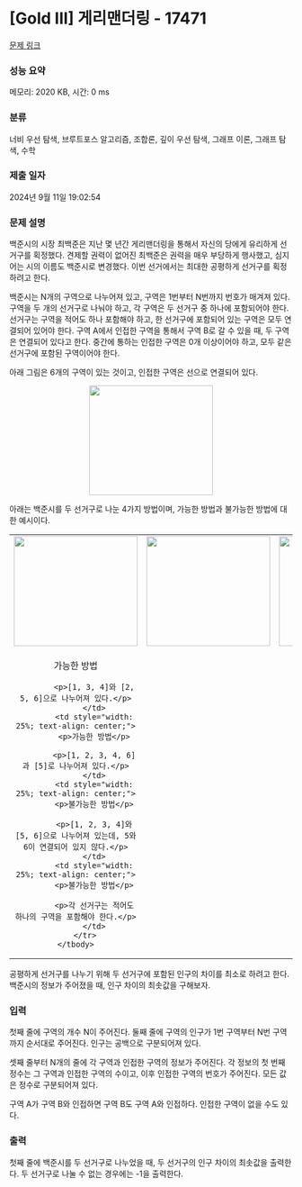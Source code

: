 # [Gold III] 게리맨더링 - 17471 

[문제 링크](https://www.acmicpc.net/problem/17471) 

### 성능 요약

메모리: 2020 KB, 시간: 0 ms

### 분류

너비 우선 탐색, 브루트포스 알고리즘, 조합론, 깊이 우선 탐색, 그래프 이론, 그래프 탐색, 수학

### 제출 일자

2024년 9월 11일 19:02:54

### 문제 설명

<p>백준시의 시장 최백준은 지난 몇 년간 게리맨더링을 통해서 자신의 당에게 유리하게 선거구를 획정했다. 견제할 권력이 없어진 최백준은 권력을 매우 부당하게 행사했고, 심지어는 시의 이름도 백준시로 변경했다. 이번 선거에서는 최대한 공평하게 선거구를 획정하려고 한다.</p>

<p>백준시는 N개의 구역으로 나누어져 있고, 구역은 1번부터 N번까지 번호가 매겨져 있다. 구역을 두 개의 선거구로 나눠야 하고, 각 구역은 두 선거구 중 하나에 포함되어야 한다. 선거구는 구역을 적어도 하나 포함해야 하고, 한 선거구에 포함되어 있는 구역은 모두 연결되어 있어야 한다. 구역 A에서 인접한 구역을 통해서 구역 B로 갈 수 있을 때, 두 구역은 연결되어 있다고 한다. 중간에 통하는 인접한 구역은 0개 이상이어야 하고, 모두 같은 선거구에 포함된 구역이어야 한다.</p>

<p>아래 그림은 6개의 구역이 있는 것이고, 인접한 구역은 선으로 연결되어 있다.</p>

<p style="text-align: center;"><img alt="" src="https://upload.acmicpc.net/08218f4c-2653-4861-a4c1-e7ce808f3a85/-/preview/" style="width: 220px; height: 195px;"></p>

<p>아래는 백준시를 두 선거구로 나눈 4가지 방법이며, 가능한 방법과 불가능한 방법에 대한 예시이다.</p>

<table class="table table-bordered" style="width: 100%;">
	<tbody>
		<tr>
			<td style="width: 25%; text-align: center;"><img alt="" src="https://upload.acmicpc.net/b82fcf21-6f4c-4797-bda6-215e14099d19/-/preview/" style="width: 220px; height: 195px;"></td>
			<td style="width: 25%; text-align: center;"><img alt="" src="https://upload.acmicpc.net/32947e26-4ec4-4b20-99f1-106d8386683d/-/preview/" style="width: 220px; height: 195px;"></td>
			<td style="width: 25%; text-align: center;"><img alt="" src="https://upload.acmicpc.net/f5dd6143-c013-46d3-ba4c-dadc48bdf5bc/-/preview/" style="width: 220px; height: 195px;"></td>
			<td style="width: 25%; text-align: center;"><img alt="" src="https://upload.acmicpc.net/548b1153-84de-4b85-9697-2561b019a02b/-/preview/" style="width: 220px; height: 195px;"></td>
		</tr>
		<tr>
			<td style="width: 25%; text-align: center;">
			<p>가능한 방법</p>

			<p>[1, 3, 4]와 [2, 5, 6]으로 나누어져 있다.</p>
			</td>
			<td style="width: 25%; text-align: center;">
			<p>가능한 방법</p>

			<p>[1, 2, 3, 4, 6]과 [5]로 나누어져 있다.</p>
			</td>
			<td style="width: 25%; text-align: center;">
			<p>불가능한 방법</p>

			<p>[1, 2, 3, 4]와 [5, 6]으로 나누어져 있는데, 5와 6이 연결되어 있지 않다.</p>
			</td>
			<td style="width: 25%; text-align: center;">
			<p>불가능한 방법</p>

			<p>각 선거구는 적어도 하나의 구역을 포함해야 한다.</p>
			</td>
		</tr>
	</tbody>
</table>

<p>공평하게 선거구를 나누기 위해 두 선거구에 포함된 인구의 차이를 최소로 하려고 한다. 백준시의 정보가 주어졌을 때, 인구 차이의 최솟값을 구해보자.</p>

### 입력 

 <p>첫째 줄에 구역의 개수 N이 주어진다. 둘째 줄에 구역의 인구가 1번 구역부터 N번 구역까지 순서대로 주어진다. 인구는 공백으로 구분되어져 있다.</p>

<p>셋째 줄부터 N개의 줄에 각 구역과 인접한 구역의 정보가 주어진다. 각 정보의 첫 번째 정수는 그 구역과 인접한 구역의 수이고, 이후 인접한 구역의 번호가 주어진다. 모든 값은 정수로 구분되어져 있다.</p>

<p>구역 A가 구역 B와 인접하면 구역 B도 구역 A와 인접하다. 인접한 구역이 없을 수도 있다.</p>

### 출력 

 <p>첫째 줄에 백준시를 두 선거구로 나누었을 때, 두 선거구의 인구 차이의 최솟값을 출력한다. 두 선거구로 나눌 수 없는 경우에는 -1을 출력한다.</p>

